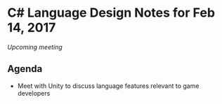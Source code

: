 # C# Language Design Notes for Feb 14, 2017

*Upcoming meeting*

## Agenda

- Meet with Unity to discuss language features relevant to game developers